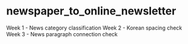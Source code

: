# newspaper_to_online_newsletter
Week 1 - News category classification
Week 2 - Korean spacing check
Week 3 - News paragraph connection check
